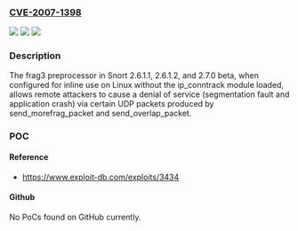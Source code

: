 ### [CVE-2007-1398](https://cve.mitre.org/cgi-bin/cvename.cgi?name=CVE-2007-1398)
![](https://img.shields.io/static/v1?label=Product&message=n%2Fa&color=blue)
![](https://img.shields.io/static/v1?label=Version&message=n%2Fa&color=blue)
![](https://img.shields.io/static/v1?label=Vulnerability&message=n%2Fa&color=brighgreen)

### Description

The frag3 preprocessor in Snort 2.6.1.1, 2.6.1.2, and 2.7.0 beta, when configured for inline use on Linux without the ip_conntrack module loaded, allows remote attackers to cause a denial of service (segmentation fault and application crash) via certain UDP packets produced by send_morefrag_packet and send_overlap_packet.

### POC

#### Reference
- https://www.exploit-db.com/exploits/3434

#### Github
No PoCs found on GitHub currently.

